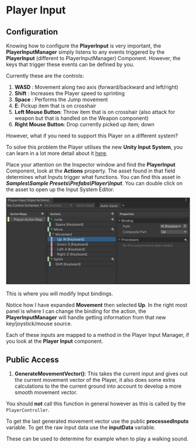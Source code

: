 # Player Input

## Configuration

Knowing how to configure the **PlayerInput** is very important, the **PlayerInputManager** simply listens to any events triggered by the **PlayerInput** (different to PlayerInputManager) Component. However, the keys that trigger these events can be defined by you.

Currently these are the controls:

1. **WASD** : Movement along two axis (forward/backward and left/right)
2. **Shift** : Increases the Player speed to sprinting
3. **Space** : Performs the Jump movement
4. **E**: Pickup item that is on crosshair
5. **Left Mouse Button**: Throw item that is on crosshair (also attack for weapon but that is handled on the Weapon component)
6. **Right Mouse Button**: Drop currently picked up item; down

However, what if you need to support this Player on a different system?

To solve this problem the Player utilises the new **Unity Input System**, you can learn in a lot more detail about it [here](https://www.raywenderlich.com/9671886-new-unity-input-system-getting-started).

Place your attention on the Inspector window and find the **PlayerInput** Component, look at the **Actions** property. The asset found in that field determines what Inputs trigger what functions. You can find this asset in **_Samples\Sample Presets\Prefabs\Player\Input_**. You can double click on the asset to open up the Input System Editor.

![Input](Input.png)

This is where you will modify Input bindings.

Notice how I have expanded **Movement** then selected **Up**. In the right most panel is where I can change the binding for the action, the **PlayerInputManager** will handle getting information from that new key/joystick/mouse source.

Each of these inputs are mapped to a method in the Player Input Manager, if you look at the **Player Input** component.

## Public Access

1. **GenerateMovementVector()**: This takes the current input and gives out the current movement vector of the Player, it also does some extra calculations to the the current ground into account to develop a more smooth movement vector.

You should **not** call this function in general however as this is called by the `PlayerController`.

To get the last generated movement vector use the public **processedInputs** variable. To get the raw input data use the **inputData** variable.

These can be used to determine for example when to play a walking sound.
